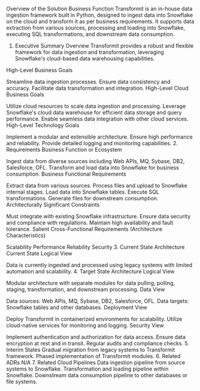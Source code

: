 Overview of the Solution
Business Function
Transformit is an in-house data ingestion framework built in Python, designed to ingest data into Snowflake on the cloud and transform it as per business requirements. It supports data extraction from various sources, processing and loading into Snowflake, executing SQL transformations, and downstream data consumption.

1. Executive Summary
Overview
Transformit provides a robust and flexible framework for data ingestion and transformation, leveraging Snowflake's cloud-based data warehousing capabilities.

High-Level Business Goals

Streamline data ingestion processes.
Ensure data consistency and accuracy.
Facilitate data transformation and integration.
High-Level Cloud Business Goals

Utilize cloud resources to scale data ingestion and processing.
Leverage Snowflake's cloud data warehouse for efficient data storage and query performance.
Enable seamless data integration with other cloud services.
High-Level Technology Goals

Implement a modular and extensible architecture.
Ensure high performance and reliability.
Provide detailed logging and monitoring capabilities.
2. Requirements
Business Function or Ecosystem

Ingest data from diverse sources including Web APIs, MQ, Sybase, DB2, Salesforce, OFL.
Transform and load data into Snowflake for business consumption.
Business Functional Requirements

Extract data from various sources.
Process files and upload to Snowflake internal stages.
Load data into Snowflake tables.
Execute SQL transformations.
Generate files for downstream consumption.
Architecturally Significant Constraints

Must integrate with existing Snowflake infrastructure.
Ensure data security and compliance with regulations.
Maintain high availability and fault tolerance.
Salient Cross-Functional Requirements (Architecture Characteristics)

Scalability
Performance
Reliability
Security
3. Current State Architecture
Current State Logical View

Data is currently ingested and processed using legacy systems with limited automation and scalability.
4. Target State Architecture
Logical View

Modular architecture with separate modules for data pulling, polling, staging, transformation, and downstream processing.
Data View

Data sources: Web APIs, MQ, Sybase, DB2, Salesforce, OFL.
Data targets: Snowflake tables and other databases.
Deployment View

Deploy Transformit in containerized environments for scalability.
Utilize cloud-native services for monitoring and logging.
Security View

Implement authentication and authorization for data access.
Ensure data encryption at rest and in transit.
Regular audits and compliance checks.
5. Interim States
Gradual migration from legacy systems to Transformit framework.
Phased implementation of Transformit modules.
6. Related ADRs
N/A
7. Related Cloud Pipelines
Data ingestion pipeline from source systems to Snowflake.
Transformation and loading pipeline within Snowflake.
Downstream data consumption pipeline to other databases or file systems.
